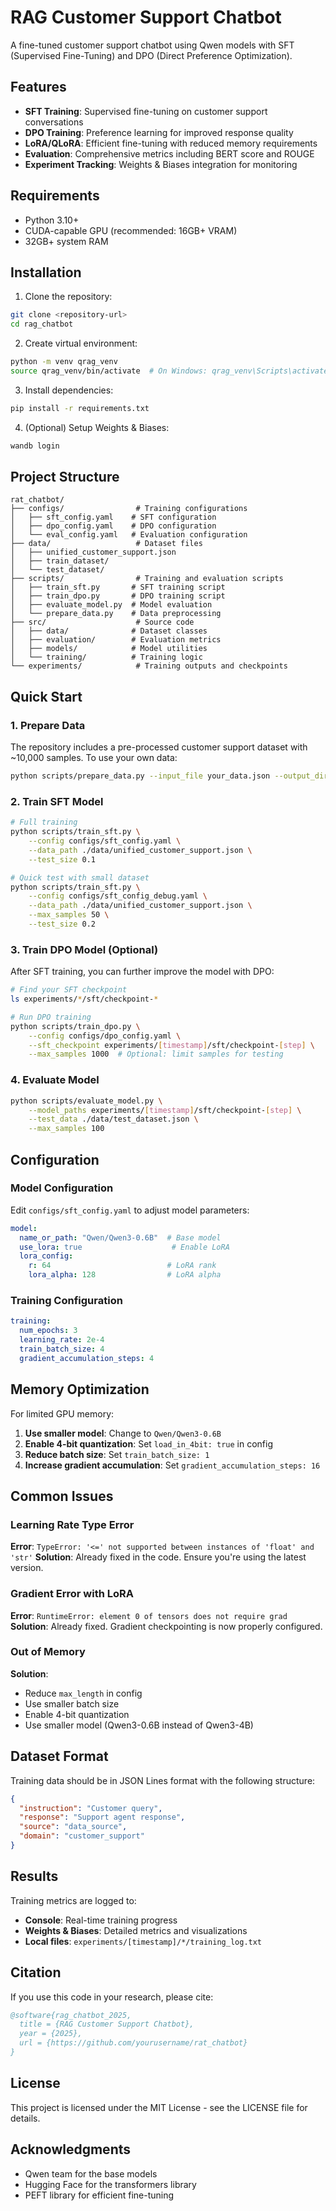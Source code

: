 # RAG Customer Support Chatbot

A fine-tuned customer support chatbot using Qwen models with SFT (Supervised Fine-Tuning) and DPO (Direct Preference Optimization).

## Features

- **SFT Training**: Supervised fine-tuning on customer support conversations
- **DPO Training**: Preference learning for improved response quality
- **LoRA/QLoRA**: Efficient fine-tuning with reduced memory requirements
- **Evaluation**: Comprehensive metrics including BERT score and ROUGE
- **Experiment Tracking**: Weights & Biases integration for monitoring

## Requirements

- Python 3.10+
- CUDA-capable GPU (recommended: 16GB+ VRAM)
- 32GB+ system RAM

## Installation

1. Clone the repository:
```bash
git clone <repository-url>
cd rag_chatbot
```

2. Create virtual environment:
```bash
python -m venv qrag_venv
source qrag_venv/bin/activate  # On Windows: qrag_venv\Scripts\activate
```

3. Install dependencies:
```bash
pip install -r requirements.txt
```

4. (Optional) Setup Weights & Biases:
```bash
wandb login
```

## Project Structure

```
rat_chatbot/
├── configs/                # Training configurations
│   ├── sft_config.yaml    # SFT configuration
│   ├── dpo_config.yaml    # DPO configuration
│   └── eval_config.yaml   # Evaluation configuration
├── data/                   # Dataset files
│   ├── unified_customer_support.json
│   ├── train_dataset/
│   └── test_dataset/
├── scripts/                # Training and evaluation scripts
│   ├── train_sft.py       # SFT training script
│   ├── train_dpo.py       # DPO training script
│   ├── evaluate_model.py  # Model evaluation
│   └── prepare_data.py    # Data preprocessing
├── src/                    # Source code
│   ├── data/              # Dataset classes
│   ├── evaluation/        # Evaluation metrics
│   ├── models/            # Model utilities
│   └── training/          # Training logic
└── experiments/            # Training outputs and checkpoints
```

## Quick Start

### 1. Prepare Data

The repository includes a pre-processed customer support dataset with ~10,000 samples. To use your own data:

```bash
python scripts/prepare_data.py --input_file your_data.json --output_dir ./data/
```

### 2. Train SFT Model

```bash
# Full training
python scripts/train_sft.py \
    --config configs/sft_config.yaml \
    --data_path ./data/unified_customer_support.json \
    --test_size 0.1

# Quick test with small dataset
python scripts/train_sft.py \
    --config configs/sft_config_debug.yaml \
    --data_path ./data/unified_customer_support.json \
    --max_samples 50 \
    --test_size 0.2
```

### 3. Train DPO Model (Optional)

After SFT training, you can further improve the model with DPO:

```bash
# Find your SFT checkpoint
ls experiments/*/sft/checkpoint-*

# Run DPO training
python scripts/train_dpo.py \
    --config configs/dpo_config.yaml \
    --sft_checkpoint experiments/[timestamp]/sft/checkpoint-[step] \
    --max_samples 1000  # Optional: limit samples for testing
```

### 4. Evaluate Model

```bash
python scripts/evaluate_model.py \
    --model_paths experiments/[timestamp]/sft/checkpoint-[step] \
    --test_data ./data/test_dataset.json \
    --max_samples 100
```

## Configuration

### Model Configuration

Edit `configs/sft_config.yaml` to adjust model parameters:

```yaml
model:
  name_or_path: "Qwen/Qwen3-0.6B"  # Base model
  use_lora: true                    # Enable LoRA
  lora_config:
    r: 64                          # LoRA rank
    lora_alpha: 128                # LoRA alpha
```

### Training Configuration

```yaml
training:
  num_epochs: 3
  learning_rate: 2e-4
  train_batch_size: 4
  gradient_accumulation_steps: 4
```

## Memory Optimization

For limited GPU memory:

1. **Use smaller model**: Change to `Qwen/Qwen3-0.6B`
2. **Enable 4-bit quantization**: Set `load_in_4bit: true` in config
3. **Reduce batch size**: Set `train_batch_size: 1`
4. **Increase gradient accumulation**: Set `gradient_accumulation_steps: 16`

## Common Issues

### Learning Rate Type Error
**Error**: `TypeError: '<=' not supported between instances of 'float' and 'str'`
**Solution**: Already fixed in the code. Ensure you're using the latest version.

### Gradient Error with LoRA
**Error**: `RuntimeError: element 0 of tensors does not require grad`
**Solution**: Already fixed. Gradient checkpointing is now properly configured.

### Out of Memory
**Solution**: 
- Reduce `max_length` in config
- Use smaller batch size
- Enable 4-bit quantization
- Use smaller model (Qwen3-0.6B instead of Qwen3-4B)

## Dataset Format

Training data should be in JSON Lines format with the following structure:

```json
{
  "instruction": "Customer query",
  "response": "Support agent response",
  "source": "data_source",
  "domain": "customer_support"
}
```

## Results

Training metrics are logged to:
- **Console**: Real-time training progress
- **Weights & Biases**: Detailed metrics and visualizations
- **Local files**: `experiments/[timestamp]/*/training_log.txt`

## Citation

If you use this code in your research, please cite:

```bibtex
@software{rag_chatbot_2025,
  title = {RAG Customer Support Chatbot},
  year = {2025},
  url = {https://github.com/yourusername/rat_chatbot}
}
```

## License

This project is licensed under the MIT License - see the LICENSE file for details.

## Acknowledgments

- Qwen team for the base models
- Hugging Face for the transformers library
- PEFT library for efficient fine-tuning
